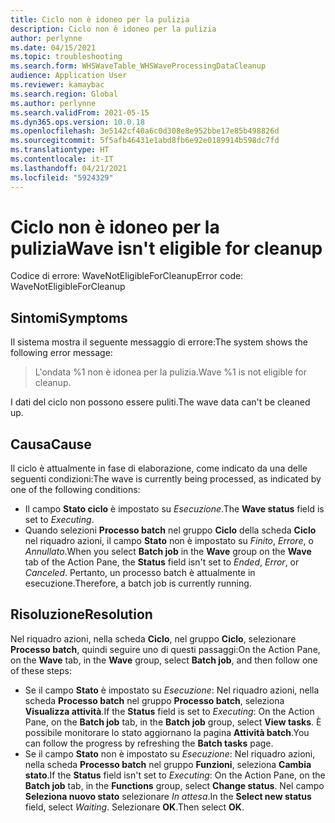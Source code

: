 ```yaml
---
title: Ciclo non è idoneo per la pulizia
description: Ciclo non è idoneo per la pulizia
author: perlynne
ms.date: 04/15/2021
ms.topic: troubleshooting
ms.search.form: WHSWaveTable_WHSWaveProcessingDataCleanup
audience: Application User
ms.reviewer: kamaybac
ms.search.region: Global
ms.author: perlynne
ms.search.validFrom: 2021-05-15
ms.dyn365.ops.version: 10.0.18
ms.openlocfilehash: 3e5142cf40a6c0d308e8e952bbe17e85b498826d
ms.sourcegitcommit: 5f5afb46431e1abd8fb6e92e0189914b598dc7fd
ms.translationtype: HT
ms.contentlocale: it-IT
ms.lasthandoff: 04/21/2021
ms.locfileid: "5924329"
---
```

# <a name="wave-isnt-eligible-for-cleanup"></a><span data-ttu-id="537d3-103">Ciclo non è idoneo per la pulizia</span><span class="sxs-lookup"><span data-stu-id="537d3-103">Wave isn't eligible for cleanup</span></span>

<span data-ttu-id="537d3-104">Codice di errore: WaveNotEligibleForCleanup</span><span class="sxs-lookup"><span data-stu-id="537d3-104">Error code: WaveNotEligibleForCleanup</span></span>

## <a name="symptoms"></a><span data-ttu-id="537d3-105">Sintomi</span><span class="sxs-lookup"><span data-stu-id="537d3-105">Symptoms</span></span>

<span data-ttu-id="537d3-106">Il sistema mostra il seguente messaggio di errore:</span><span class="sxs-lookup"><span data-stu-id="537d3-106">The system shows the following error message:</span></span>

> <span data-ttu-id="537d3-107">L'ondata %1 non è idonea per la pulizia.</span><span class="sxs-lookup"><span data-stu-id="537d3-107">Wave %1 is not eligible for cleanup.</span></span>

<span data-ttu-id="537d3-108">I dati del ciclo non possono essere puliti.</span><span class="sxs-lookup"><span data-stu-id="537d3-108">The wave data can't be cleaned up.</span></span>  

## <a name="cause"></a><span data-ttu-id="537d3-109">Causa</span><span class="sxs-lookup"><span data-stu-id="537d3-109">Cause</span></span>

<span data-ttu-id="537d3-110">Il ciclo è attualmente in fase di elaborazione, come indicato da una delle seguenti condizioni:</span><span class="sxs-lookup"><span data-stu-id="537d3-110">The wave is currently being processed, as indicated by one of the following conditions:</span></span>

- <span data-ttu-id="537d3-111">Il campo **Stato ciclo** è impostato su *Esecuzione*.</span><span class="sxs-lookup"><span data-stu-id="537d3-111">The **Wave status** field is set to *Executing*.</span></span>
- <span data-ttu-id="537d3-112">Quando selezioni **Processo batch** nel gruppo **Ciclo** della scheda **Ciclo** nel riquadro azioni, il campo **Stato** non è impostato su *Finito*, *Errore*, o *Annullato*.</span><span class="sxs-lookup"><span data-stu-id="537d3-112">When you select **Batch job** in the **Wave** group on the **Wave** tab of the Action Pane, the **Status** field isn't set to *Ended*, *Error*, or *Canceled*.</span></span> <span data-ttu-id="537d3-113">Pertanto, un processo batch è attualmente in esecuzione.</span><span class="sxs-lookup"><span data-stu-id="537d3-113">Therefore, a batch job is currently running.</span></span>

## <a name="resolution"></a><span data-ttu-id="537d3-114">Risoluzione</span><span class="sxs-lookup"><span data-stu-id="537d3-114">Resolution</span></span>

<span data-ttu-id="537d3-115">Nel riquadro azioni, nella scheda **Ciclo**, nel gruppo **Ciclo**, selezionare **Processo batch**, quindi seguire uno di questi passaggi:</span><span class="sxs-lookup"><span data-stu-id="537d3-115">On the Action Pane, on the **Wave** tab, in the **Wave** group, select **Batch job**, and then follow one of these steps:</span></span>

- <span data-ttu-id="537d3-116">Se il campo **Stato** è impostato su *Esecuzione*: Nel riquadro azioni, nella scheda **Processo batch** nel gruppo **Processo batch**, seleziona **Visualizza attività**.</span><span class="sxs-lookup"><span data-stu-id="537d3-116">If the **Status** field is set to *Executing*: On the Action Pane, on the **Batch job** tab, in the **Batch job** group, select **View tasks**.</span></span> <span data-ttu-id="537d3-117">È possibile monitorare lo stato aggiornano la pagina **Attività batch**.</span><span class="sxs-lookup"><span data-stu-id="537d3-117">You can follow the progress by refreshing the **Batch tasks** page.</span></span>
- <span data-ttu-id="537d3-118">Se il campo **Stato** non è impostato su *Esecuzione*: Nel riquadro azioni, nella scheda **Processo batch** nel gruppo **Funzioni**, seleziona **Cambia stato**.</span><span class="sxs-lookup"><span data-stu-id="537d3-118">If the **Status** field isn't set to *Executing*: On the Action Pane, on the **Batch job** tab, in the **Functions** group, select **Change status**.</span></span> <span data-ttu-id="537d3-119">Nel campo **Seleziona nuovo stato** selezionare *In attesa*.</span><span class="sxs-lookup"><span data-stu-id="537d3-119">In the **Select new status** field, select *Waiting*.</span></span> <span data-ttu-id="537d3-120">Selezionare **OK**.</span><span class="sxs-lookup"><span data-stu-id="537d3-120">Then select **OK**.</span></span>

